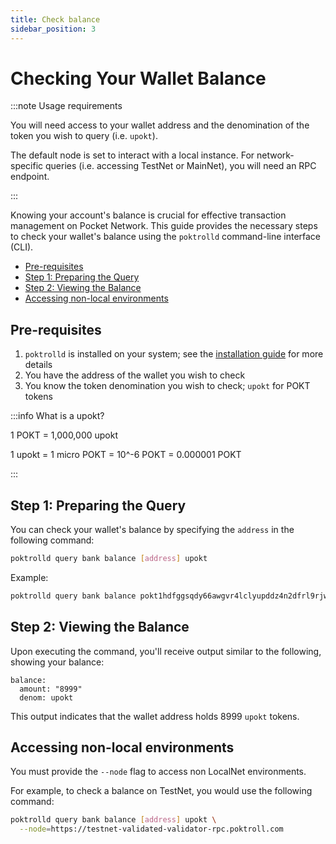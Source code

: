 ```yaml
---
title: Check balance
sidebar_position: 3
---
```


# Checking Your Wallet Balance <!-- omit in toc -->

:::note Usage requirements

You will need access to your wallet address and the denomination of the token you
wish to query (i.e. `upokt`).

The default node is set to interact with a local instance. For network-specific
queries (i.e. accessing TestNet or MainNet), you will need an RPC endpoint.

:::

Knowing your account's balance is crucial for effective transaction management
on Pocket Network. This guide provides the necessary steps to check your wallet's
balance using the `poktrolld` command-line interface (CLI).

- [Pre-requisites](#pre-requisites)
- [Step 1: Preparing the Query](#step-1-preparing-the-query)
- [Step 2: Viewing the Balance](#step-2-viewing-the-balance)
- [Accessing non-local environments](#accessing-non-local-environments)

## Pre-requisites

1. `poktrolld` is installed on your system; see the [installation guide](./install-poktrolld) for more details
2. You have the address of the wallet you wish to check
3. You know the token denomination you wish to check; `upokt` for POKT tokens

:::info What is a upokt?

1 POKT = 1,000,000 upokt

1 upokt = 1 micro POKT = 10^-6 POKT = 0.000001 POKT

:::

## Step 1: Preparing the Query

You can check your wallet's balance by specifying the `address` in the following command:

```sh
poktrolld query bank balance [address] upokt
```

Example:

```sh
poktrolld query bank balance pokt1hdfggsqdy66awgvr4lclyupddz4n2dfrl9rjwv upokt
```

## Step 2: Viewing the Balance

Upon executing the command, you'll receive output similar to the following, showing your balance:

```plaintext
balance:
  amount: "8999"
  denom: upokt
```

This output indicates that the wallet address holds 8999 `upokt` tokens.

## Accessing non-local environments

You must provide the `--node` flag to access non LocalNet environments.

For example, to check a balance on TestNet, you would use the following command:

```sh
poktrolld query bank balance [address] upokt \
  --node=https://testnet-validated-validator-rpc.poktroll.com
```
